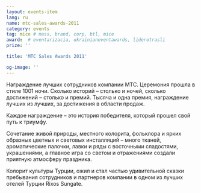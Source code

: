 ```yaml
---
layout: events-item
lang: ru
name: mtc-sales-awards-2011
category: events
tag: mice # mass, brand, corp, btl, mice
award:  # eventarizacia, ukrainianeventawards, liderotrasli
prize: ''

title: 'MTC Sales Awards 2011'

og-image: ''
---
```


Награждение лучших сотрудников компании МТС. Церемония прошла в стиле 1001 ночи. Сколько историй – столько и ночей, сколько достижений – столько и премий. Тысяча и одна премия, награждение лучших из лучших, за достижения в области продаж.

Каждое награждение – это история победителя, который прошел свой путь к триумфу.

Сочетание живой природы, местного колорита, фольклора и ярких образных цветных и световых инсталляций – много тканей, ароматические палочки, лавки и ряды с восточными сладостями, украшениями, а главное  игра со светом и отражениями создали приятную атмосферу праздника.

Колорит культуры Турции, ожил и стал частью удивительной сказки пребывания сотрудников и партнеров компании в одном из лучших отелей Турции Rixos Sungate.
